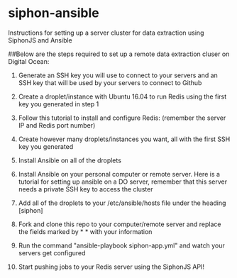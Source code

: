 # siphon-ansible
Instructions for setting up a server cluster for data extraction using SiphonJS and Ansible

##Below are the steps required to set up a remote data extraction cluser on Digital Ocean:

1. Generate an SSH key you will use to connect to your servers and an SSH key that will be used by your servers to connect to Github

2. Create a droplet/instance with Ubuntu 16.04 to run Redis using the first key you generated in step 1

3. Follow this tutorial to install and configure Redis: (remember the server IP and Redis port number)

4. Create however many droplets/instances you want, all with the first SSH key you generated

5. Install Ansible on all of the droplets

6. Install Ansible on your personal computer or remote server. Here is a tutorial for setting up ansible on a DO server, remember that this server needs a private SSH key to access the cluster

7. Add all of the droplets to your /etc/ansible/hosts file under the heading [siphon]

8. Fork and clone this repo to your computer/remote server and replace the fields marked by *   * with your information

9. Run the command "ansible-playbook siphon-app.yml" and watch your servers get configured

10. Start pushing jobs to your Redis server using the SiphonJS API!
